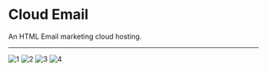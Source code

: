 # Cloud Email
 An HTML Email marketing cloud hosting.

___

![1](https://user-images.githubusercontent.com/29030325/64139521-0863a200-cdb6-11e9-8177-9665261a6d4a.png)
![2](https://user-images.githubusercontent.com/29030325/64139522-0863a200-cdb6-11e9-9082-ba9b68303673.png)
![3](https://user-images.githubusercontent.com/29030325/64139523-0863a200-cdb6-11e9-806b-3271a9b1e44c.png)
![4](https://user-images.githubusercontent.com/29030325/64139524-08fc3880-cdb6-11e9-84fc-0b2daefb941d.png)
